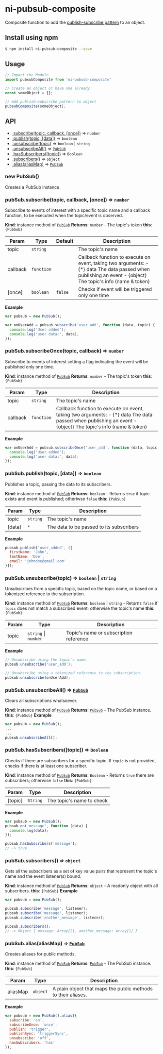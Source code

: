 # ni-pubsub-composite

Composite function to add the [publish–subscribe pattern](http://en.wikipedia.org/wiki/Publish%E2%80%93subscribe_pattern) to an object.

## Install using npm

```sh
$ npm install ni-pubsub-composite --save
```

## Usage

```js
// Import the Module
import pubsubComposite from 'ni-pubsub-composite'

// Create an object or have one already
const someObject = {};

// Add publish–subscribe pattern to object
pubsubComposite(someObject);

```

## API

* [.subscribe(topic, callback, [once])](#PubSub+subscribe) ⇒ <code>number</code>
* [.publish(topic, [data])](#PubSub+publish) ⇒ <code>boolean</code>
* [.unsubscribe(topic)](#PubSub+unsubscribe) ⇒ <code>boolean</code> &#124; <code>string</code>
* [.unsubscribeAll()](#PubSub+unsubscribeAll) ⇒ <code>[PubSub](#PubSub)</code>
* [.hasSubscribers([topic])](#PubSub+hasSubscribers) ⇒ <code>Boolean</code>
* [.subscribers()](#PubSub+subscribers) ⇒ <code>object</code>
* [.alias(aliasMap)](#PubSub+alias) ⇒ <code>[PubSub](#PubSub)</code>

<a name="new_PubSub_new"></a>

### new PubSub()
Creates a PubSub instance.

<a name="PubSub+subscribe"></a>

### pubSub.subscribe(topic, callback, [once]) ⇒ <code>number</code>
Subscribe to events of interest with a specific topic name and a
callback function, to be executed when the topic/event is observed.

**Kind**: instance method of <code>[PubSub](#PubSub)</code>
**Returns**: <code>number</code> - The topic's token
**this**: <code>{PubSub}</code>

| Param | Type | Default | Description |
| --- | --- | --- | --- |
| topic | <code>string</code> |  | The topic's name |
| callback | <code>function</code> |  | Callback function to execute on event, taking two arguments:        - {*} data The data passed when publishing an event        - {object} The topic's info (name & token) |
| [once] | <code>boolean</code> | <code>false</code> | Checks if event will be triggered only one time |

**Example**
```js
var pubsub = new PubSub();

var onUserAdd = pubsub.subscribe('user_add', function (data, topic) {
  console.log('User added');
  console.log('user data:', data);
});
```
<a name="PubSub+subscribeOnce"></a>

### pubSub.subscribeOnce(topic, callback) ⇒ <code>number</code>
Subscribe to events of interest setting a flag
indicating the event will be published only one time.

**Kind**: instance method of <code>[PubSub](#PubSub)</code>
**Returns**: <code>number</code> - The topic's token
**this**: <code>{PubSub}</code>

| Param | Type | Description |
| --- | --- | --- |
| topic | <code>string</code> | The topic's name |
| callback | <code>function</code> | Callback function to execute on event, taking two arguments:        - {*} data The data passed when publishing an event        - {object} The topic's info (name & token) |

**Example**
```js
var onUserAdd = pubsub.subscribeOnce('user_add', function (data, topic) {
  console.log('User added');
  console.log('user data:', data);
});
```
<a name="PubSub+publish"></a>

### pubSub.publish(topic, [data]) ⇒ <code>boolean</code>
Publishes a topic, passing the data to its subscribers.

**Kind**: instance method of <code>[PubSub](#PubSub)</code>
**Returns**: <code>boolean</code> - Returns `true` if topic exists and event is published; otheriwse `false`
**this**: <code>{PubSub}</code>

| Param | Type | Description |
| --- | --- | --- |
| topic | <code>string</code> | The topic's name |
| [data] | <code>\*</code> | The data to be passed to its subscribers |

**Example**
```js
pubsub.publish('user_added', [{
  firstName: 'John',
  lastName: 'Doe',
  email: 'johndoe@gmail.com'
}]);
```

<a name="PubSub+unsubscribe"></a>

### pubSub.unsubscribe(topic) ⇒ <code>boolean</code> &#124; <code>string</code>
Unsubscribes from a specific topic, based on the topic name,
or based on a tokenized reference to the subscription.

**Kind**: instance method of <code>[PubSub](#PubSub)</code>
**Returns**: <code>boolean</code> &#124; <code>string</code> - Returns `false` if `topic` does not match a subscribed event; otherwise the topic's name
**this**: <code>{PubSub}</code>

| Param | Type | Description |
| --- | --- | --- |
| topic | <code>string</code> &#124; <code>number</code> | Topic's name or subscription reference |

**Example**
```js
// Unsubscribe using the topic's name.
pubsub.unsubscribe('user_add');

// Unsubscribe using a tokenized reference to the subscription.
pubsub.unsubscribe(onUserAdd);
```
<a name="PubSub+unsubscribeAll"></a>

### pubSub.unsubscribeAll() ⇒ <code>[PubSub](#PubSub)</code>
Clears all subscriptions whatsoever.

**Kind**: instance method of <code>[PubSub](#PubSub)</code>
**Returns**: <code>[PubSub](#PubSub)</code> - The PubSub instance.
**this**: <code>{PubSub}</code>
**Example**
```js
var pubsub = new PubSub();
...
...
pubsub.unsubscribeAll();
```
<a name="PubSub+hasSubscribers"></a>

### pubSub.hasSubscribers([topic]) ⇒ <code>Boolean</code>
Checks if there are subscribers for a specific topic.
If `topic` is not provided, checks if there is at least one subscriber.

**Kind**: instance method of <code>[PubSub](#PubSub)</code>
**Returns**: <code>Boolean</code> - Returns `true` there are subscribers; otherwise `false`
**this**: <code>{PubSub}</code>

| Param | Type | Description |
| --- | --- | --- |
| [topic] | <code>String</code> | The topic's name to check |

**Example**
```js
var pubsub = new PubSub();
pubsub.on('message', function (data) {
  console.log(data);
});

pubsub.hasSubscribers('message');
// -> true
```
<a name="PubSub+subscribers"></a>

### pubSub.subscribers() ⇒ <code>object</code>
Gets all the subscribers as a set of key value pairs that represent the topic's name and the event listener(s) bound.

**Kind**: instance method of <code>[PubSub](#PubSub)</code>
**Returns**: <code>object</code> - A readonly object with all subscribers.
**this**: <code>{PubSub}</code>
**Example**
```js
var pubsub = new PubSub();

pubsub.subscribe('message', listener);
pubsub.subscribe('message', listener);
pubsub.subscribe('another_message', listener);

pubsub.subscribers();
// -> Object { message: Array[2], another_message: Array[1] }
```
<a name="PubSub+alias"></a>

### pubSub.alias(aliasMap) ⇒ <code>[PubSub](#PubSub)</code>
Creates aliases for public methods.

**Kind**: instance method of <code>[PubSub](#PubSub)</code>
**Returns**: <code>[PubSub](#PubSub)</code> - The PubSub instance.
**this**: <code>{PubSub}</code>

| Param | Type | Description |
| --- | --- | --- |
| aliasMap | <code>object</code> | A plain object that maps the public methods to their aliases. |

**Example**
```js
var pubsub = new PubSub().alias({
  subscribe: 'on',
  subscribeOnce: 'once',
  publish: 'trigger',
  publishSync: 'triggerSync',
  unsubscribe: 'off',
  hasSubscribers: 'has'
});
```
